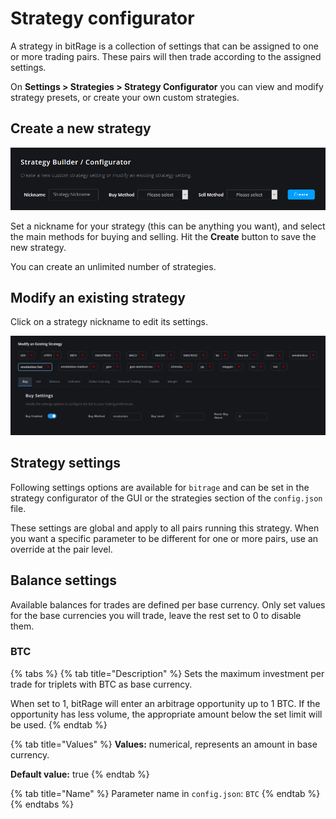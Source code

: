 # Strategy configurator

A strategy in bitRage is a collection of settings that can be assigned to one or more trading pairs. These pairs will then trade according to the assigned settings.

On **Settings &gt; Strategies &gt; Strategy Configurator** you can view and modify strategy presets, or create your own custom strategies.

## Create a new strategy

![](../../.gitbook/assets/image%20%2823%29.png)

Set a nickname for your strategy \(this can be anything you want\), and select the main methods for buying and selling. Hit the **Create** button to save the new strategy.

You can create an unlimited number of strategies.

## Modify an existing strategy

Click on a strategy nickname to edit its settings.

![](../../.gitbook/assets/image%20%2814%29.png)



## Strategy settings

Following settings options are available for `bitrage` and can be set in the strategy configurator of the GUI or the strategies section of the `config.json` file.

These settings are global and apply to all pairs running this strategy. When you want a specific parameter to be different for one or more pairs, use an override at the pair level.



## Balance settings

Available balances for trades are defined per base currency. Only set values for the base currencies you will trade, leave the rest set to 0 to disable them.

### BTC

{% tabs %}
{% tab title="Description" %}
Sets the maximum investment per trade for triplets with BTC as base currency.

When set to 1, bitRage will enter an arbitrage opportunity up to 1 BTC. If the opportunity has less volume, the appropriate amount below the set limit will be used.
{% endtab %}

{% tab title="Values" %}
**Values:** numerical, represents an amount in base currency.

**Default value:** true
{% endtab %}

{% tab title="Name" %}
Parameter name in `config.json`: `BTC`
{% endtab %}
{% endtabs %}

### 

